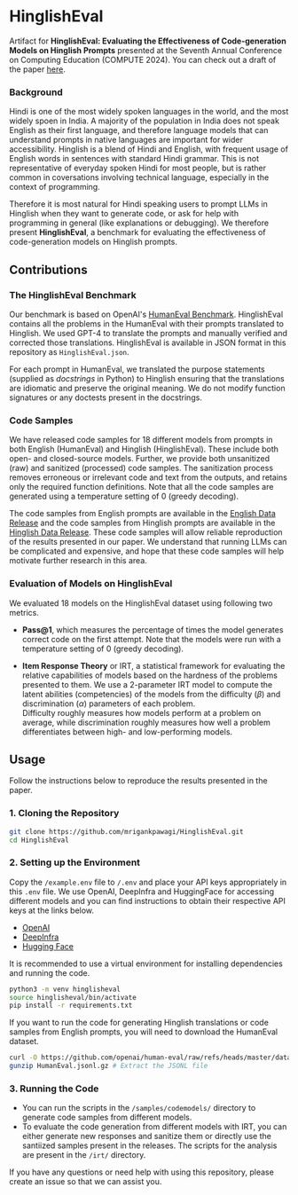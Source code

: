 # HinglishEval

Artifact for **HinglishEval: Evaluating the Effectiveness of Code-generation Models on Hinglish Prompts** presented at the Seventh Annual Conference on Computing Education (COMPUTE 2024). You can check out a draft of the paper [here](/draft/HinglishEval.pdf).

### Background

Hindi is one of the most widely spoken languages in the world, and the most widely spoen in India. A majority of the population in India does not speak English as their first language, and therefore language models that can understand prompts in native languages are important for wider accessibility. Hinglish is a blend of Hindi and English, with frequent usage of English words in sentences with standard Hindi grammar. This is not representative of everyday spoken Hindi for most people, but is rather common in coversations involving technical language, especially in the context of programming.

Therefore it is most natural for Hindi speaking users to prompt LLMs in Hinglish when they want to generate code, or ask for help with programming in general (like explanations or debugging). We therefore present **HinglishEval**, a benchmark for evaluating the effectiveness of code-generation models on Hinglish prompts.

## Contributions

### The HinglishEval Benchmark

Our benchmark is based on OpenAI's [HumanEval Benchmark](https://github.com/openai/human-eval). HinglishEval contains all the problems in the HumanEval with their prompts translated to Hinglish. We used GPT-4 to translate the prompts and manually verified and corrected those translations. HinglishEval is available in JSON format in this repository as `HinglishEval.json`.

For each prompt in HumanEval, we translated the purpose statements (supplied as _docstrings_ in Python) to Hinglish ensuring that the translations are idiomatic and preserve the original meaning. We do not modify function signatures or any doctests present in the docstrings.

### Code Samples

We have released code samples for 18 different models from prompts in both English (HumanEval) and Hinglish (HinglishEval). These include both open- and closed-source models. Further, we provide both unsanitized (raw) and sanitized (processed) code samples. The sanitization process removes erroneous or irrelevant code and text from the outputs, and retains only the required function definitions. Note that all the code samples are generated using a temperature setting of 0 (greedy decoding).

The code samples from English prompts are available in the [English Data Release](https://github.com/mrigankpawagi/HinglishEval/releases/tag/English) and the code samples from Hinglish prompts are available in the [Hinglish Data Release](https://github.com/mrigankpawagi/HinglishEval/releases/tag/Hinglish). These code samples will allow reliable reproduction of the results presented in our paper. We understand that running LLMs can be complicated and expensive, and hope that these code samples will help motivate further research in this area.

### Evaluation of Models on HinglishEval

We evaluated 18 models on the HinglishEval dataset using following two metrics.

- **Pass@1**, which measures the percentage of times the model generates correct code on the first attempt. Note that the models were run with a temperature setting of 0 (greedy decoding).

- **Item Response Theory** or IRT, a statistical framework for evaluating the relative capabilities of models based on the hardness of the problems presented to them. We use a 2-parameter IRT model to compute the latent abilities (competencies) of the models from the difficulty ($\beta$) and discrimination ($\alpha$) parameters of each problem.
  <br>
  Difficulty roughly measures how models perform at a problem on average, while discrimination roughly measures how well a problem differentiates between high- and low-performing models.

## Usage

Follow the instructions below to reproduce the results presented in the paper.

### 1. Cloning the Repository

```bash
git clone https://github.com/mrigankpawagi/HinglishEval.git
cd HinglishEval
```

### 2. Setting up the Environment

Copy the `/example.env` file to `/.env` and place your API keys appropriately in this `.env` file. We use OpenAI, DeepInfra and HuggingFace for accessing different models and you can find instructions to obtain their respective API keys at the links below.

- [OpenAI](https://openai.com/index/openai-api/)
- [DeepInfra](https://deepinfra.com/docs/deep_infra_api)
- [Hugging Face](https://huggingface.co/docs/api-inference/en/index)

It is recommended to use a virtual environment for installing dependencies and running the code.

```bash
python3 -m venv hinglisheval
source hinglisheval/bin/activate
pip install -r requirements.txt
```

If you want to run the code for generating Hinglish translations or code samples from English prompts, you will need to download the HumanEval dataset.

```bash
curl -O https://github.com/openai/human-eval/raw/refs/heads/master/data/HumanEval.jsonl.gz
gunzip HumanEval.jsonl.gz # Extract the JSONL file
```

### 3. Running the Code

- You can run the scripts in the `/samples/codemodels/` directory to generate code samples from different models. 
- To evaluate the code generation from different models with IRT, you can either generate new responses and sanitize them or directly use the santiized samples present in the releases. The scripts for the analysis are present in the `/irt/` directory.

If you have any questions or need help with using this repository, please create an issue so that we can assist you.
